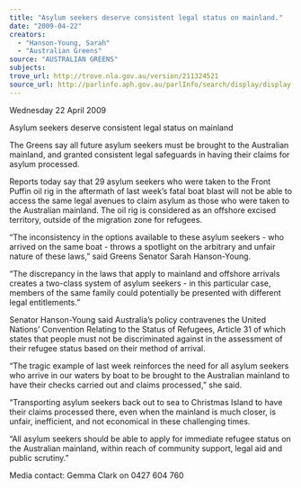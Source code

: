 ```yaml
---
title: "Asylum seekers deserve consistent legal status on mainland."
date: "2009-04-22"
creators:
  - "Hanson-Young, Sarah"
  - "Australian Greens"
source: "AUSTRALIAN GREENS"
subjects:
trove_url: http://trove.nla.gov.au/version/211324521
source_url: http://parlinfo.aph.gov.au/parlInfo/search/display/display.w3p;query=Id%3A%22media/pressrel/XACT6%22
---
```


 Wednesday 22 April 2009   

 Asylum seekers deserve  consistent legal status on mainland   

 The Greens say all future asylum seekers must be brought to the Australian  mainland, and granted consistent legal safeguards in having their claims for asylum  processed.   

 Reports today say that 29 asylum seekers who were taken to the Front Puffin oil rig  in the aftermath of last week’s fatal boat blast will not be able to access the same  legal avenues to claim asylum as those who were taken to the Australian mainland.  The oil rig is considered as an offshore excised territory, outside of the migration  zone for refugees.   

 “The inconsistency in the options available to these asylum seekers - who arrived on  the same boat - throws a spotlight on the arbitrary and unfair nature of these laws,”  said Greens Senator Sarah Hanson-Young.   

 “The discrepancy in the laws that apply to mainland and offshore arrivals creates a  two-class system of asylum seekers - in this particular case, members of the same  family could potentially be presented with different legal entitlements.”   

 Senator Hanson-Young said Australia’s policy contravenes the United Nations’  Convention Relating to the Status of Refugees, Article 31 of which states that people  must not be discriminated against in the assessment of their refugee status based on  their method of arrival.   

 “The tragic example of last week reinforces the need for all asylum seekers who  arrive in our waters by boat to be brought to the Australian mainland to have their  checks carried out and claims processed,” she said.   

 “Transporting asylum seekers back out to sea to Christmas Island to have their  claims processed there, even when the mainland is much closer, is unfair, inefficient,  and not economical in these challenging times.   

 “All asylum seekers should be able to apply for immediate refugee status on the  Australian mainland, within reach of community support, legal aid and public  scrutiny.”    

 

 Media contact: Gemma Clark on 0427 604 760   

